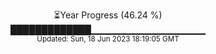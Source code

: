 <p align="center">
⏳Year Progress (46.24 %) <br>
█████████████▁▁▁▁▁▁▁▁▁▁▁▁▁▁▁▁▁ <br>
<sub>Updated: Sun, 18 Jun 2023 18:19:05 GMT</sub>
</p>


